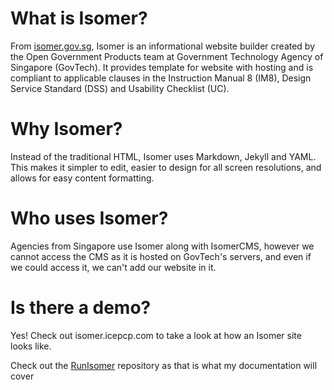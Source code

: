 # What is Isomer?
From [isomer.gov.sg](https://www.isomer.gov.sg/faq/), Isomer is an informational website builder created by the Open Government Products team at Government Technology Agency of Singapore (GovTech). It provides template for website with hosting and is compliant to applicable clauses in the Instruction Manual 8 (IM8), Design Service Standard (DSS) and Usability Checklist (UC).
# Why Isomer?
Instead of the traditional HTML, Isomer uses Markdown, Jekyll and YAML. This makes it simpler to edit, easier to design for all screen resolutions, and allows for easy content formatting.
# Who uses Isomer?
Agencies from Singapore use Isomer along with IsomerCMS, however we cannot access the CMS as it is hosted on GovTech's servers, and even if we could access it, we can't add our website in it.
# Is there a demo?
Yes! Check out isomer.icepcp.com to take a look at how an Isomer site looks like.

Check out the [RunIsomer](https://github.com/icepcp/RunIsomer) repository as that is what my documentation will cover